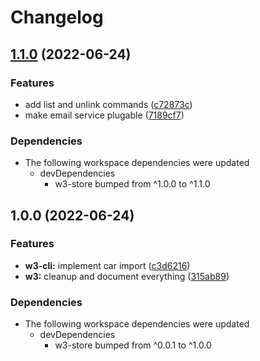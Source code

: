 # Changelog

## [1.1.0](https://www.github.com/web3-storage/ucanto/compare/w3-cli-v1.0.0...w3-cli-v1.1.0) (2022-06-24)


### Features

* add list and unlink commands ([c72873c](https://www.github.com/web3-storage/ucanto/commit/c72873c5096904a8a163f08863a4dfab27e254e1))
* make email service plugable ([7189cf7](https://www.github.com/web3-storage/ucanto/commit/7189cf73d67cf50af750c96c7b8d0b000b4fe0c0))


### Dependencies

* The following workspace dependencies were updated
  * devDependencies
    * w3-store bumped from ^1.0.0 to ^1.1.0

## 1.0.0 (2022-06-24)


### Features

* **w3-cli:** implement car import ([c3d6216](https://www.github.com/web3-storage/ucanto/commit/c3d621636e217b14515c5c3e69fe3719e8f6fd11))
* **w3:** cleanup and document everything ([315ab89](https://www.github.com/web3-storage/ucanto/commit/315ab89d6da958e4b9e9c2c3d79667055823ce50))



### Dependencies

* The following workspace dependencies were updated
  * devDependencies
    * w3-store bumped from ^0.0.1 to ^1.0.0